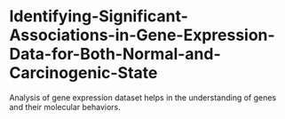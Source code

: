 # Identifying-Significant-Associations-in-Gene-Expression-Data-for-Both-Normal-and-Carcinogenic-State
Analysis of gene expression dataset helps in the understanding of genes and their molecular behaviors.

